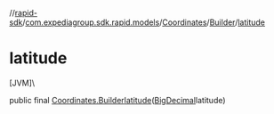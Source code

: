 //[rapid-sdk](../../../../index.md)/[com.expediagroup.sdk.rapid.models](../../index.md)/[Coordinates](../index.md)/[Builder](index.md)/[latitude](latitude.md)

# latitude

[JVM]\

public final [Coordinates.Builder](index.md)[latitude](latitude.md)([BigDecimal](https://docs.oracle.com/javase/8/docs/api/java/math/BigDecimal.html)latitude)
